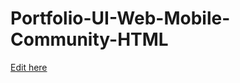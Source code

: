 # Portfolio-UI-Web-Mobile-Community-HTML

[Edit here](https://diy-pwa.dev/~/gh/rhonelda/rhonelda.github.io1)
